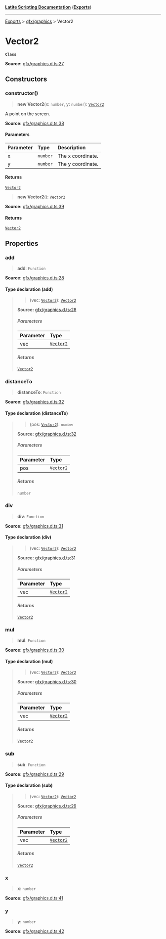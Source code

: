 [**Latite Scripting Documentation**](../../README.md) ([**Exports**](../../exports.md))

---

[Exports](../../exports.md) > [gfx/graphics](../index.md) > Vector2

# Vector2

**`Class`**

**Source:** [gfx/graphics.d.ts:27](https://github.com/LatiteScripting/latitescripting.github.io/blob/41aefce/definitions/gfx/graphics.d.ts#L27)

## Constructors

### constructor()

> **new Vector2**(x: `number`, y: `number`): [`Vector2`](class.Vector2.md)

A point on the screen.

**Source:** [gfx/graphics.d.ts:38](https://github.com/LatiteScripting/latitescripting.github.io/blob/41aefce/definitions/gfx/graphics.d.ts#L38)

#### Parameters

| Parameter | Type     | Description       |
| :-------- | :------- | :---------------- |
| x         | `number` | The x coordinate. |
| y         | `number` | The y coordinate. |

#### Returns

[`Vector2`](class.Vector2.md)

> **new Vector2**(): [`Vector2`](class.Vector2.md)

**Source:** [gfx/graphics.d.ts:39](https://github.com/LatiteScripting/latitescripting.github.io/blob/41aefce/definitions/gfx/graphics.d.ts#L39)

#### Returns

[`Vector2`](class.Vector2.md)

## Properties

### add

> **add**: `Function`

**Source:** [gfx/graphics.d.ts:28](https://github.com/LatiteScripting/latitescripting.github.io/blob/41aefce/definitions/gfx/graphics.d.ts#L28)

#### Type declaration (add)

> > (vec: [`Vector2`](class.Vector2.md)): [`Vector2`](class.Vector2.md)
>
> **Source:** [gfx/graphics.d.ts:28](https://github.com/LatiteScripting/latitescripting.github.io/blob/41aefce/definitions/gfx/graphics.d.ts#L28)
>
> ##### Parameters
>
> | Parameter | Type                          |
> | :-------- | :---------------------------- |
> | vec       | [`Vector2`](class.Vector2.md) |
>
> ##### Returns
>
> [`Vector2`](class.Vector2.md)

### distanceTo

> **distanceTo**: `Function`

**Source:** [gfx/graphics.d.ts:32](https://github.com/LatiteScripting/latitescripting.github.io/blob/41aefce/definitions/gfx/graphics.d.ts#L32)

#### Type declaration (distanceTo)

> > (pos: [`Vector2`](class.Vector2.md)): `number`
>
> **Source:** [gfx/graphics.d.ts:32](https://github.com/LatiteScripting/latitescripting.github.io/blob/41aefce/definitions/gfx/graphics.d.ts#L32)
>
> ##### Parameters
>
> | Parameter | Type                          |
> | :-------- | :---------------------------- |
> | pos       | [`Vector2`](class.Vector2.md) |
>
> ##### Returns
>
> `number`

### div

> **div**: `Function`

**Source:** [gfx/graphics.d.ts:31](https://github.com/LatiteScripting/latitescripting.github.io/blob/41aefce/definitions/gfx/graphics.d.ts#L31)

#### Type declaration (div)

> > (vec: [`Vector2`](class.Vector2.md)): [`Vector2`](class.Vector2.md)
>
> **Source:** [gfx/graphics.d.ts:31](https://github.com/LatiteScripting/latitescripting.github.io/blob/41aefce/definitions/gfx/graphics.d.ts#L31)
>
> ##### Parameters
>
> | Parameter | Type                          |
> | :-------- | :---------------------------- |
> | vec       | [`Vector2`](class.Vector2.md) |
>
> ##### Returns
>
> [`Vector2`](class.Vector2.md)

### mul

> **mul**: `Function`

**Source:** [gfx/graphics.d.ts:30](https://github.com/LatiteScripting/latitescripting.github.io/blob/41aefce/definitions/gfx/graphics.d.ts#L30)

#### Type declaration (mul)

> > (vec: [`Vector2`](class.Vector2.md)): [`Vector2`](class.Vector2.md)
>
> **Source:** [gfx/graphics.d.ts:30](https://github.com/LatiteScripting/latitescripting.github.io/blob/41aefce/definitions/gfx/graphics.d.ts#L30)
>
> ##### Parameters
>
> | Parameter | Type                          |
> | :-------- | :---------------------------- |
> | vec       | [`Vector2`](class.Vector2.md) |
>
> ##### Returns
>
> [`Vector2`](class.Vector2.md)

### sub

> **sub**: `Function`

**Source:** [gfx/graphics.d.ts:29](https://github.com/LatiteScripting/latitescripting.github.io/blob/41aefce/definitions/gfx/graphics.d.ts#L29)

#### Type declaration (sub)

> > (vec: [`Vector2`](class.Vector2.md)): [`Vector2`](class.Vector2.md)
>
> **Source:** [gfx/graphics.d.ts:29](https://github.com/LatiteScripting/latitescripting.github.io/blob/41aefce/definitions/gfx/graphics.d.ts#L29)
>
> ##### Parameters
>
> | Parameter | Type                          |
> | :-------- | :---------------------------- |
> | vec       | [`Vector2`](class.Vector2.md) |
>
> ##### Returns
>
> [`Vector2`](class.Vector2.md)

### x

> **x**: `number`

**Source:** [gfx/graphics.d.ts:41](https://github.com/LatiteScripting/latitescripting.github.io/blob/41aefce/definitions/gfx/graphics.d.ts#L41)

### y

> **y**: `number`

**Source:** [gfx/graphics.d.ts:42](https://github.com/LatiteScripting/latitescripting.github.io/blob/41aefce/definitions/gfx/graphics.d.ts#L42)
